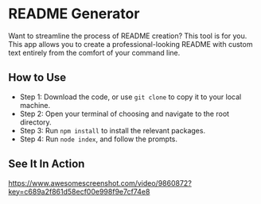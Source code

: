 # README Generator

Want to streamline the process of README creation? This tool is for you. This app allows you to create a professional-looking README with custom text entirely from the comfort of your command line.

## How to Use

- Step 1: Download the code, or use `git clone` to copy it to your local machine.
- Step 2: Open your terminal of choosing and navigate to the root directory.
- Step 3: Run `npm install` to install the relevant packages.
- Step 4: Run `node index`, and follow the prompts.

## See It In Action

https://www.awesomescreenshot.com/video/9860872?key=c689a2f861d58ecf00e998f9e7cf74e8

